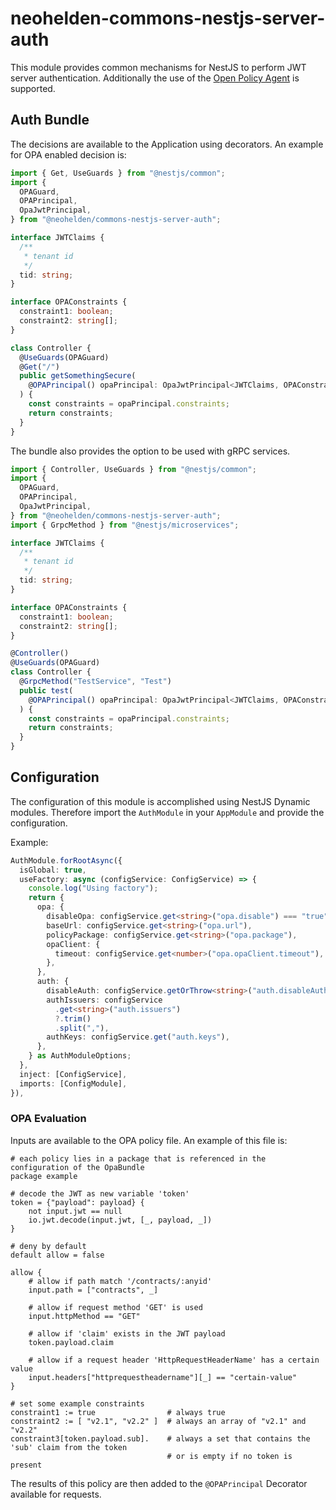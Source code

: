 # neohelden-commons-nestjs-server-auth

This module provides common mechanisms for NestJS to perform JWT server authentication. Additionally the use
of the [Open Policy Agent](https://www.openpolicyagent.org/) is supported.

## Auth Bundle

The decisions are available to the Application using decorators.
An example for OPA enabled decision is:

```typescript
import { Get, UseGuards } from "@nestjs/common";
import {
  OPAGuard,
  OPAPrincipal,
  OpaJwtPrincipal,
} from "@neohelden/commons-nestjs-server-auth";

interface JWTClaims {
  /**
   * tenant id
   */
  tid: string;
}

interface OPAConstraints {
  constraint1: boolean;
  constraint2: string[];
}

class Controller {
  @UseGuards(OPAGuard)
  @Get("/")
  public getSomethingSecure(
    @OPAPrincipal() opaPrincipal: OpaJwtPrincipal<JWTClaims, OPAConstraints>,
  ) {
    const constraints = opaPrincipal.constraints;
    return constraints;
  }
}
```

The bundle also provides the option to be used with gRPC services.

```typescript
import { Controller, UseGuards } from "@nestjs/common";
import {
  OPAGuard,
  OPAPrincipal,
  OpaJwtPrincipal,
} from "@neohelden/commons-nestjs-server-auth";
import { GrpcMethod } from "@nestjs/microservices";

interface JWTClaims {
  /**
   * tenant id
   */
  tid: string;
}

interface OPAConstraints {
  constraint1: boolean;
  constraint2: string[];
}

@Controller()
@UseGuards(OPAGuard)
class Controller {
  @GrpcMethod("TestService", "Test")
  public test(
    @OPAPrincipal() opaPrincipal: OpaJwtPrincipal<JWTClaims, OPAConstraints>,
  ) {
    const constraints = opaPrincipal.constraints;
    return constraints;
  }
}
```

## Configuration

The configuration of this module is accomplished using NestJS Dynamic modules.
Therefore import the `AuthModule` in your `AppModule` and provide the configuration.

Example:

```typescript
AuthModule.forRootAsync({
  isGlobal: true,
  useFactory: async (configService: ConfigService) => {
    console.log("Using factory");
    return {
      opa: {
        disableOpa: configService.get<string>("opa.disable") === "true",
        baseUrl: configService.get<string>("opa.url"),
        policyPackage: configService.get<string>("opa.package"),
        opaClient: {
          timeout: configService.get<number>("opa.opaClient.timeout"),
        },
      },
      auth: {
        disableAuth: configService.getOrThrow<string>("auth.disableAuth") === "true",
        authIssuers: configService
          .get<string>("auth.issuers")
          ?.trim()
          .split(","),
        authKeys: configService.get("auth.keys"),
      },
    } as AuthModuleOptions;
  },
  inject: [ConfigService],
  imports: [ConfigModule],
}),
```

### OPA Evaluation

Inputs are available to the OPA policy file.
An example of this file is:

```rego
# each policy lies in a package that is referenced in the configuration of the OpaBundle
package example

# decode the JWT as new variable 'token'
token = {"payload": payload} {
    not input.jwt == null
    io.jwt.decode(input.jwt, [_, payload, _])
}

# deny by default
default allow = false

allow {
    # allow if path match '/contracts/:anyid'
    input.path = ["contracts", _]

    # allow if request method 'GET' is used
    input.httpMethod == "GET"

    # allow if 'claim' exists in the JWT payload
    token.payload.claim

    # allow if a request header 'HttpRequestHeaderName' has a certain value
    input.headers["httprequestheadername"][_] == "certain-value"
}

# set some example constraints
constraint1 := true                # always true
constraint2 := [ "v2.1", "v2.2" ]  # always an array of "v2.1" and "v2.2"
constraint3[token.payload.sub].    # always a set that contains the 'sub' claim from the token
                                   # or is empty if no token is present
```

The results of this policy are then added to the `@OPAPrincipal` Decorator available for requests.
